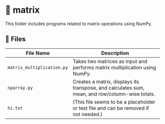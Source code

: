 # 📁 matrix

This folder includes programs related to matrix operations using NumPy.

## 📝 Files

| File Name | Description |
|-----------|-------------|
| `matrix_multiplication.py` | Takes two matrices as input and performs matrix multiplication using NumPy. |
| `nparray.py` | Creates a matrix, displays its transpose, and calculates sum, mean, and row/column-wise totals. |
| `hi.txt` | (This file seems to be a placeholder or test file and can be removed if not needed.) |
